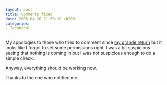 ```yaml
---
layout: post
title: Comments fixed
date: 2006-04-20 21:50:19 +0200
categories:
- Technical
---
```

My appologies to those who tried to comment since <a href="http://www.rusiczki.net/blog/archives/2006/04/16/im_so_back">my grande return</a> but it looks like I forgot to set some permissions right. I was a bit suspicious seeing that nothing is coming in but I was not suspicious enough to do a simple check.

Anyway, everything should be working now.

Thanks to the one who notified me.

